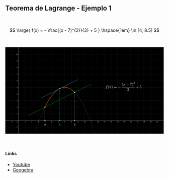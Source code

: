 ## Teorema de Lagrange - Ejemplo 1

<br>

$$
    \large{
        f(x) = - \frac{(x - 7)^{2}}{3} + 5
    }
    \hspace{1em}
    \in [4, 8.5]
$$

<br>

![Teorema de Lagrange ejemplo 1](Teorema-de-Lagrange-ej-1.svg)

<br>

#### Links

- [Youtube](https://www.youtube.com/watch?v=8VkifqlE6eA)
- [Geogebra](https://www.geogebra.org/calculator/pkqsmzte)